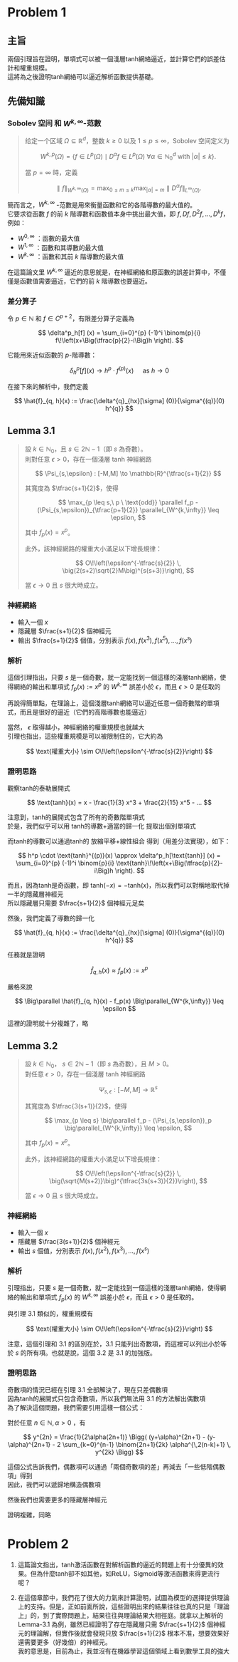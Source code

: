 # Problem 1


## 主旨

兩個引理旨在證明，單項式可以被一個淺層tanh網絡逼近，並計算它們的誤差估計和權重規模。 \
這將為之後證明tanh網絡可以逼近解析函數提供基礎。


## 先備知識

### Sobolev 空间 和 $W^{k, \infty}$-范數

> 给定一个区域 $\Omega \subseteq \mathbb{R}^{d}$，整数 $k \geq 0$ 以及 $1 \leq p \leq \infty$，Sobolev 空间定义为
> 
> $$
> W^{k,p}(\Omega) = \left\{ f \in L^p(\Omega) \mid D^\alpha f \in L^p(\Omega) \ \forall \alpha \in \mathbb{N}_0^d \ \text{with } |\alpha| \leq k \right\}.
> $$
> 
> 當 $p = \infty$ 時，定義
> 
> $$
> \parallel f \parallel_{W^{k,\infty}(\Omega)} 
> = \max_{0 \leq m \leq k} \max_{|\alpha| = m} \parallel D^\alpha f \parallel_{L^\infty(\Omega)}.
> $$


簡而言之，$W^{k, \infty}$ -范數是用來衡量函數和它的各階導數的最大值的。\
它要求從函數 $f$ 的前 $k$ 階導數和函數值本身中挑出最大值，即 $f, Df, D^2f, ..., D^kf$，例如：
- $W^{0, \infty}$ ：函數的最大值
- $W^{1, \infty}$ ：函數和其導數的最大值
- $W^{k, \infty}$ ：函數和其前 $k$ 階導數的最大值

在這篇論文里 $W^{k, \infty}$ 逼近的意思就是，在神經網絡和原函數的誤差計算中，不僅僅是函數值需要逼近，它們的前 $k$ 階導數也要逼近。

### 差分算子

令 $p \in \mathbb{N}$ 和 $f \in C^{p+2}$，有限差分算子定義為

$$
\delta^p_h[f] (x) = \sum_{i=0}^{p} (-1)^i \binom{p}{i} f\!\left(x+\Big(\tfrac{p}{2}-i\Big)h \right).
$$

它能用來近似函數的 $p$-階導數：

$$
\delta^p_h[f] (x) \rightarrow h^p \cdot f^{(p)}(x) \quad \text{ as } h \rightarrow 0
$$

在接下來的解析中，我們定義

$$
\hat{f}_{q, h}(x) := \frac{\delta^{q}_{hx}[\sigma] (0)}{\sigma^{(q)}(0) h^{q}}
$$


## Lemma 3.1

> 設 $k \in \mathbb{N}_0$，且 $s \in 2\mathbb{N}-1$（即 $s$ 為奇數）。  
> 則對任意 $\epsilon > 0$，存在一個淺層 tanh 神經網路
> 
> $$
> \Psi_{s,\epsilon} : [-M,M] \to \mathbb{R}^{\tfrac{s+1}{2}}
> $$
> 
> 其寬度為 $\tfrac{s+1}{2}$，使得
> 
> $$
> \max_{p \leq s,\ p \ \text{odd}} 
> \parallel f_p - (\Psi_{s,\epsilon})_{\tfrac{p+1}{2}} \parallel_{W^{k,\infty}} \leq \epsilon,
> $$
> 
> 其中 $f_p(x) = x^p$。  
> 
> 此外，該神經網路的權重大小滿足以下增長規律：
> 
> $$
> O\!\left(\epsilon^{-\tfrac{s}{2}} \, \big(2(s+2)\sqrt{2}M\big)^{s(s+3)}\right),
> $$
> 
> 當 $\epsilon \to 0$ 且 $s$ 很大時成立。

### 神經網絡

- 輸入一個 $x$
- 隱藏層 $\frac{s+1}{2}$ 個神經元
- 輸出 $\frac{s+1}{2}$ 個值，分別表示 $f(x), f(x^3), f(x^5), ..., f(x^s)$

### 解析

這個引理指出，只要 $s$ 是一個奇數，就一定能找到一個這樣的淺層tanh網絡，使得網絡的輸出和單項式 $f_p(x) := x^p$ 的 $W^{k, \infty}$ 誤差小於 $\epsilon$，而且 $\epsilon > 0$ 是任取的

再說得簡單點，在理論上，這個淺層tanh網絡可以逼近任意一個奇數階的單項式，而且是很好的逼近（它們的高階導數也能逼近）

當然， $\epsilon$ 取得越小，神經網絡的權重規模也就越大 \
引理也指出，這些權重規模是可以被限制住的，它大約為

$$
\text{權重大小} \sim O\!\left(\epsilon^{-\tfrac{s}{2}}\right)
$$

### 證明思路

觀察tanh的泰勒展開式

$$
\text{tanh}(x) = x - \frac{1}{3} x^3 + \frac{2}{15} x^5 - ...
$$

注意到，tanh的展開式包含了所有的奇數階單項式 \
於是，我們似乎可以用 tanh的導數+適當的歸一化 提取出個別單項式

而tanh的導數可以通過tanh的 放縮平移+線性組合 得到（用差分法實現），如下：

$$
h^p \cdot \text{tanh}^{(p)}(x)
\approx \delta^p_h[\text{tanh}] (x)
= \sum_{i=0}^{p} (-1)^i \binom{p}{i} \text{tanh}\!\left(x+\Big(\tfrac{p}{2}-i\Big)h \right).
$$

而且，因為tanh是奇函數，即 $\text{tanh}(-x) = -\text{tanh}(x)$，所以我們可以對稱地取代掉一半的隱藏層神經元 \
所以隱藏層只需要 $\frac{s+1}{2}$ 個神經元足矣

然後，我們定義了導數的歸一化

$$
\hat{f}_{q, h}(x) := \frac{\delta^{q}_{hx}[\sigma] (0)}{\sigma^{(q)}(0) h^{q}}
$$

任務就是證明

$$
\hat{f}_{q, h}(x) \approx f_p(x) := x^p
$$

嚴格來說

$$
\Big\parallel \hat{f}_{q, h}(x) - f_p(x) \Big\parallel_{W^{k,\infty}} \leq \epsilon
$$

這裡的證明就十分複雜了，略


## Lemma 3.2

> 設 $k \in \mathbb{N}_0$， $s \in 2\mathbb{N}-1$（即 $s$ 為奇數），且 $M > 0$。  
> 對任意 $\epsilon > 0$，存在一個淺層 tanh 神經網路  
> 
> $$
> \Psi_{s,\epsilon} : [-M,M] \to \mathbb{R}^s
> $$
> 
> 其寬度為 $\tfrac{3(s+1)}{2}$，使得
> 
> $$
> \max_{p \leq s} \big\parallel f_p - (\Psi_{s,\epsilon})_p \big\parallel_{W^{k,\infty}} \leq \epsilon,
> $$
> 
> 其中 $f_p(x) = x^p$。  
> 
> 此外，該神經網路的權重大小滿足以下增長規律：
> 
> $$
> O\!\left(\epsilon^{-\tfrac{s}{2}} \, \big(\sqrt{M(s+2)}\big)^{\tfrac{3s(s+3)}{2}}\right),
> $$
> 
> 當 $\epsilon \to 0$ 且 $s$ 很大時成立。

### 神經網絡

- 輸入一個 $x$
- 隱藏層 $\frac{3(s+1)}{2}$ 個神經元
- 輸出 $s$ 個值，分別表示 $f(x), f(x^2), f(x^3), ..., f(x^s)$

### 解析

引理指出，只要 $s$ 是一個奇數，就一定能找到一個這樣的淺層tanh網絡，使得網絡的輸出和單項式 $f_p(x)$ 的 $W^{k, \infty}$ 誤差小於 $\epsilon$，而且 $\epsilon > 0$ 是任取的。

與引理 3.1 類似的，權重規模有

$$
\text{權重大小} \sim O\!\left(\epsilon^{-\tfrac{s}{2}}\right)
$$

注意，這個引理和 3.1 的區別在於，3.1 只能列出奇數項，而這裡可以列出小於等於 $s$ 的所有項。也就是說，這個 3.2 是 3.1 的加強版。

### 證明思路

奇數項的情況已經在引理 3.1 全部解決了，現在只差偶數項 \
因為tanh的展開式只包含奇數項，所以我們無法用 3.1 的方法解出偶數項 \
為了解決這個問題，我們需要引用這樣一個公式：

對於任意 $n \in \mathbb{N}, \alpha > 0$ ，有

$$
y^{2n} = \frac{1}{2\alpha(2n+1)} \Bigg( (y+\alpha)^{2n+1} - (y-\alpha)^{2n+1} - 2 \sum_{k=0}^{n-1} \binom{2n+1}{2k} \alpha^{\,2(n-k)+1} \, y^{2k} \Bigg)
$$

這個公式告訴我們，偶數項可以通過「兩個奇數項的差」再減去「一些低階偶數項」得到 \
因此，我們可以遞歸地構造偶數項

然後我們也需要更多的隱藏層神經元

證明複雜，同略


# Problem 2

1. 這篇論文指出，tanh激活函數在對解析函數的逼近的問題上有十分優異的效果。但為什麼tanh卻不如其他，如ReLU，Sigmoid等激活函數來得更流行呢？

2. 在這個章節中，我們花了很大的力氣來計算證明，試圖為模型的選擇提供理論上的支持。但是，正如前面所說，這些證明出來的結果往往也真的只是「理論上」的，到了實際問題上，結果往往與理論結果大相徑庭。就拿以上解析的 Lemma-3.1 為例，雖然已經證明了存在隱藏層只需 $\frac{s+1}{2}$ 個神經元的理論解，但實作後就會發現只放 $\frac{s+1}{2}$ 根本不准，想要效果好還需要更多（好幾倍）的神經元。\
我的意思是，目前為止，我並沒有在機器學習這個領域上看到數學工具的強大
